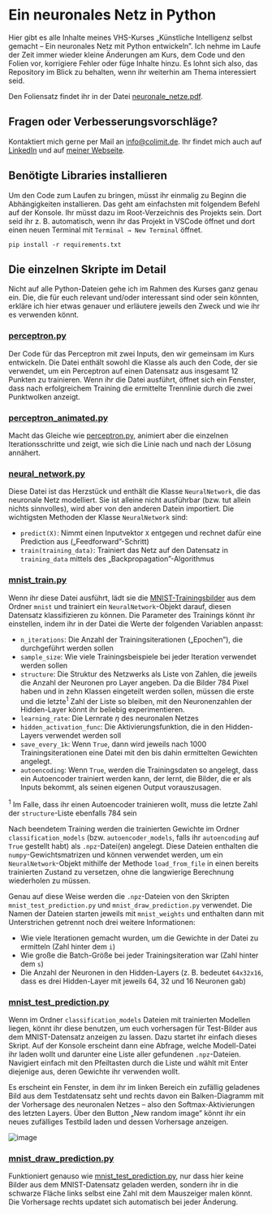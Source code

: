 # Ein neuronales Netz in Python

Hier gibt es alle Inhalte meines VHS-Kurses „Künstliche Intelligenz selbst gemacht – Ein neuronales Netz mit Python entwickeln”. Ich nehme im Laufe der Zeit immer wieder kleine Änderungen am Kurs, dem Code und den Folien vor, korrigiere Fehler oder füge Inhalte hinzu. Es lohnt sich also, das Repository im Blick zu behalten, wenn ihr weiterhin am Thema interessiert seid.

Den Foliensatz findet ihr in der Datei [neuronale_netze.pdf](neuronale_netze.pdf).

## Fragen oder Verbesserungsvorschläge?

Kontaktiert mich gerne per Mail an [info@colimit.de](mailto:info@colimit.de). Ihr findet mich auch auf [LinkedIn](https://www.linkedin.com/in/richard-wotzlaw-8653b688/) und auf [meiner Webseite](https://colimit.de).

## Benötigte Libraries installieren

Um den Code zum Laufen zu bringen, müsst ihr einmalig zu Beginn die Abhängigkeiten installieren. Das geht am einfachsten mit folgendem Befehl auf der Konsole. Ihr müsst dazu im Root-Verzeichnis des Projekts sein. Dort seid ihr z. B. automatisch, wenn ihr das Projekt in VSCode öffnet und dort einen neuen Terminal mit `Terminal → New Terminal` öffnet.

```console
pip install -r requirements.txt
```

## Die einzelnen Skripte im Detail

Nicht auf alle Python-Dateien gehe ich im Rahmen des Kurses ganz genau ein. Die, die für euch relevant und/oder interessant sind oder sein könnten, erkläre ich hier etwas genauer und erläutere jeweils den Zweck und wie ihr es verwenden könnt.

### [perceptron.py](perceptron.py)

Der Code für das Perceptron mit zwei Inputs, den wir gemeinsam im Kurs entwickeln. Die Datei enthält sowohl die Klasse als auch den Code, der sie verwendet, um ein Perceptron auf einen Datensatz aus insgesamt 12 Punkten zu trainieren. Wenn ihr die Datei ausführt, öffnet sich ein Fenster, dass nach erfolgreichem Training die ermittelte Trennlinie durch die zwei Punktwolken anzeigt.

### [perceptron_animated.py](perceptron_animated.py)

Macht das Gleiche wie [perceptron.py](perceptron.py), animiert aber die einzelnen Iterationsschritte und zeigt, wie sich die Linie nach und nach der Lösung annähert.

### [neural_network.py](neural_network.py)

Diese Datei ist das Herzstück und enthält die Klasse `NeuralNetwork`, die das neuronale Netz modelliert. Sie ist alleine nicht ausführbar (bzw. tut allein nichts sinnvolles), wird aber von den anderen Datein importiert. Die wichtigsten Methoden der Klasse `NeuralNetwork` sind:

- `predict(X)`: Nimmt einen Inputvektor `X` entgegen und rechnet dafür eine Prediction aus („Feedforward”-Schritt)
- `train(training_data)`: Trainiert das Netz auf den Datensatz in `training_data` mittels des „Backpropagation”-Algorithmus

### [mnist_train.py](mnist_train.py)

Wenn ihr diese Datei ausführt, lädt sie die [MNIST-Trainingsbilder](https://en.wikipedia.org/wiki/MNIST_database) aus dem Ordner `mnist` und trainiert ein `NeuralNetwork`-Objekt darauf, diesen Datensatz klassifizieren zu können. Die Parameter des Trainings könnt ihr einstellen, indem ihr in der Datei die Werte der folgenden Variablen anpasst:

- `n_iterations`: Die Anzahl der Trainingsiterationen („Epochen”), die durchgeführt werden sollen
- `sample_size`: Wie viele Trainingsbeispiele bei jeder Iteration verwendet werden sollen
- `structure`: Die Struktur des Netzwerks als Liste von Zahlen, die jeweils die Anzahl der Neuronen pro Layer angeben. Da die Bilder 784 Pixel haben und in zehn Klassen eingeteilt werden sollen, müssen die erste und die letzte<sup>1</sup> Zahl der Liste so bleiben, mit den Neuronenzahlen der Hidden-Layer könnt ihr beliebig experimentieren.
- `learning_rate`: Die Lernrate $\eta$ des neuronalen Netzes
- `hidden_activation_func`: Die Aktivierungsfunktion, die in den Hidden-Layers verwendet werden soll
- `save_every_1k`: Wenn `True`, dann wird jeweils nach 1000 Trainingsiterationen eine Datei mit den bis dahin ermittelten Gewichten angelegt.
- `autoencoding`: Wenn `True`, werden die Trainingsdaten so angelegt, dass ein Autoencoder trainiert werden kann, der lernt, die Bilder, die er als Inputs bekommt, als seinen eigenen Output vorauszusagen.

<sup>1</sup> Im Falle, dass ihr einen Autoencoder trainieren wollt, muss die letzte Zahl der `structure`-Liste ebenfalls 784 sein

Nach beendetem Training werden die trainierten Gewichte im Ordner `classification_models` (bzw. `autoencoder_models`, falls ihr `autoencoding` auf `True` gestellt habt) als `.npz`-Datei(en) angelegt. Diese Dateien enthalten die `numpy`-Gewichtsmatrizen und können verwendet werden, um ein `NeuralNetwork`-Objekt mithilfe der Methode `load_from_file` in einen bereits trainierten Zustand zu versetzen, ohne die langwierige Berechnung wiederholen zu müssen.

Genau auf diese Weise werden die `.npz`-Dateien von den Skripten `mnist_test_prediction.py` und `mnist_draw_prediction.py` verwendet. Die Namen der Dateien starten jeweils mit `mnist_weights` und enthalten dann mit Unterstrichen getrennt noch drei weitere Informationen:

- Wie viele Iterationen gemacht wurden, um die Gewichte in der Datei zu ermitteln (Zahl hinter dem `i`)
- Wie große die Batch-Größe bei jeder Trainingsiteration war (Zahl hinter dem `s`)
- Die Anzahl der Neuronen in den Hidden-Layers (z. B. bedeutet `64x32x16`, dass es drei Hidden-Layer mit jeweils 64, 32 und 16 Neuronen gab)

### [mnist_test_prediction.py](mnist_test_prediction.py)

Wenn im Ordner `classification_models` Dateien mit trainierten Modellen liegen, könnt ihr diese benutzen, um euch vorhersagen für Test-Bilder aus dem MNIST-Datensatz anzeigen zu lassen. Dazu startet ihr einfach dieses Skript. Auf der Konsole erscheint dann eine Abfrage, welche Modell-Datei ihr laden wollt und darunter eine Liste aller gefundenen `.npz`-Dateien. Navigiert einfach mit den Pfeiltasten durch die Liste und wählt mit Enter diejenige aus, deren Gewichte ihr verwenden wollt.

Es erscheint ein Fenster, in dem ihr im linken Bereich ein zufällig geladenes Bild aus dem Testdatensatz seht und rechts davon ein Balken-Diagramm mit der Vorhersage des neuronalen Netzes – also den Softmax-Aktivierungen des letzten Layers. Über den Button „New random image” könnt ihr ein neues zufälliges Testbild laden und dessen Vorhersage anzeigen.

![image](https://github.com/user-attachments/assets/14ccc38b-f058-448d-887c-56be1999ded6)

### [mnist_draw_prediction.py](mnist_draw_prediction.py)

Funktioniert genauso wie [mnist_test_prediction.py](mnist_test_prediction.py), nur dass hier keine Bilder aus dem MNIST-Datensatz geladen werden, sondern ihr in die schwarze Fläche links selbst eine Zahl mit dem Mauszeiger malen könnt. Die Vorhersage rechts updatet sich automatisch bei jeder Änderung.